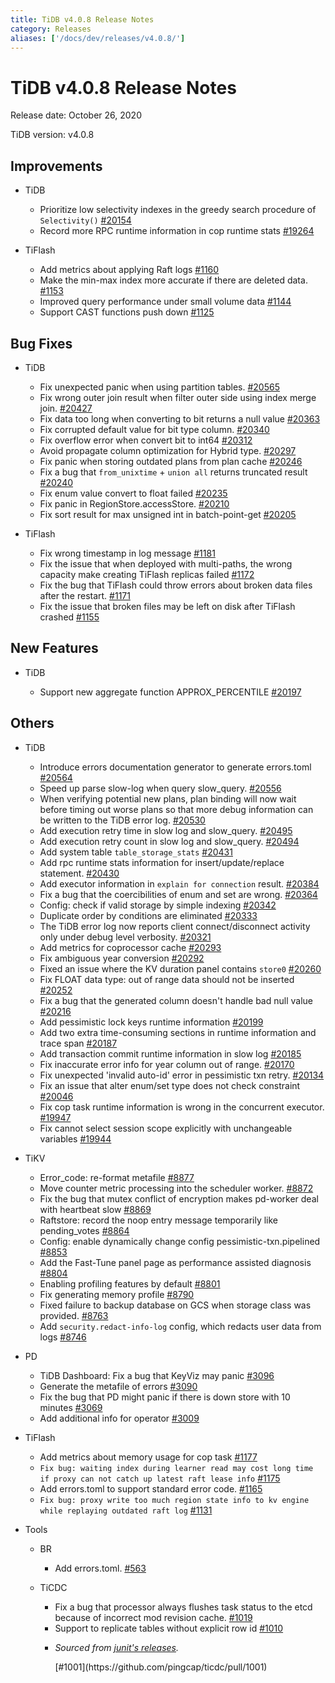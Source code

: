 ```yaml
---
title: TiDB v4.0.8 Release Notes
category: Releases
aliases: ['/docs/dev/releases/v4.0.8/']
---
```


# TiDB v4.0.8 Release Notes

Release date: October 26, 2020

TiDB version: v4.0.8

## Improvements

+ TiDB

    - Prioritize low selectivity indexes in the greedy search procedure of `Selectivity()` [#20154](https://github.com/pingcap/tidb/pull/20154)
    - Record more RPC runtime information in cop runtime stats [#19264](https://github.com/pingcap/tidb/pull/19264)

+ TiFlash

    - Add metrics about applying Raft logs [#1160](https://github.com/pingcap/tics/pull/1160)
    - Make the min-max index more accurate if there are deleted data. [#1153](https://github.com/pingcap/tics/pull/1153)
    - Improved query performance under small volume data [#1144](https://github.com/pingcap/tics/pull/1144)
    - Support CAST functions push down [#1125](https://github.com/pingcap/tics/pull/1125)

## Bug Fixes

+ TiDB

    - Fix unexpected panic when using partition tables. [#20565](https://github.com/pingcap/tidb/pull/20565)
    - Fix wrong outer join result when filter outer side using index merge join. [#20427](https://github.com/pingcap/tidb/pull/20427)
    - Fix data too long when converting to bit returns a null value [#20363](https://github.com/pingcap/tidb/pull/20363)
    - Fix corrupted default value for bit type column. [#20340](https://github.com/pingcap/tidb/pull/20340)
    - Fix overflow error when convert bit to int64 [#20312](https://github.com/pingcap/tidb/pull/20312)
    - Avoid propagate column optimization for Hybrid type. [#20297](https://github.com/pingcap/tidb/pull/20297)
    - Fix panic when storing outdated plans from plan cache [#20246](https://github.com/pingcap/tidb/pull/20246)
    - Fix a bug that `from_unixtime` + `union all` returns truncated result [#20240](https://github.com/pingcap/tidb/pull/20240)
    - Fix enum value convert to float failed [#20235](https://github.com/pingcap/tidb/pull/20235)
    - Fix panic in RegionStore.accessStore. [#20210](https://github.com/pingcap/tidb/pull/20210)
    - Fix sort result for max unsigned int in batch-point-get [#20205](https://github.com/pingcap/tidb/pull/20205)

+ TiFlash

    - Fix wrong timestamp in log message [#1181](https://github.com/pingcap/tics/pull/1181)
    - Fix the issue that when deployed with multi-paths, the wrong capacity make creating TiFlash replicas failed [#1172](https://github.com/pingcap/tics/pull/1172)
    - Fix the bug that TiFlash could throw errors about broken data files after the restart. [#1171](https://github.com/pingcap/tics/pull/1171)
    - Fix the issue that broken files may be left on disk after TiFlash crashed [#1155](https://github.com/pingcap/tics/pull/1155)

## New Features

+ TiDB

    - Support new aggregate function APPROX_PERCENTILE [#20197](https://github.com/pingcap/tidb/pull/20197)

## Others

+ TiDB

    - Introduce errors documentation generator to generate errors.toml [#20564](https://github.com/pingcap/tidb/pull/20564)
    - Speed up parse slow-log when query slow_query. [#20556](https://github.com/pingcap/tidb/pull/20556)
    - When verifying potential new plans, plan binding will now wait before timing out worse plans so that more debug information can be written to the TiDB error log. [#20530](https://github.com/pingcap/tidb/pull/20530)
    - Add execution retry time in slow log and slow_query. [#20495](https://github.com/pingcap/tidb/pull/20495)
    - Add execution retry count in slow log and slow_query. [#20494](https://github.com/pingcap/tidb/pull/20494)
    - Add system table `table_storage_stats` [#20431](https://github.com/pingcap/tidb/pull/20431)
    - Add rpc runtime stats information for insert/update/replace statement. [#20430](https://github.com/pingcap/tidb/pull/20430)
    - Add executor information in `explain for connection` result. [#20384](https://github.com/pingcap/tidb/pull/20384)
    - Fix a bug that the coercibilities of enum and set are wrong. [#20364](https://github.com/pingcap/tidb/pull/20364)
    - Config: check if valid storage by simple indexing [#20342](https://github.com/pingcap/tidb/pull/20342)
    - Duplicate order by conditions are eliminated [#20333](https://github.com/pingcap/tidb/pull/20333)
    - The TiDB error log now reports client connect/disconnect activity only under debug level verbosity. [#20321](https://github.com/pingcap/tidb/pull/20321)
    - Add metrics for coprocessor cache [#20293](https://github.com/pingcap/tidb/pull/20293)
    - Fix ambiguous year conversion [#20292](https://github.com/pingcap/tidb/pull/20292)
    - Fixed an issue where the KV duration panel contains `store0` [#20260](https://github.com/pingcap/tidb/pull/20260)
    - Fix FLOAT data type: out of range data should not be inserted [#20252](https://github.com/pingcap/tidb/pull/20252)
    - Fix a bug that the generated column doesn't handle bad null value [#20216](https://github.com/pingcap/tidb/pull/20216)
    - Add pessimistic lock keys runtime information [#20199](https://github.com/pingcap/tidb/pull/20199)
    - Add two extra time-consuming sections in runtime information and trace span [#20187](https://github.com/pingcap/tidb/pull/20187)
    - Add transaction commit runtime information in slow log [#20185](https://github.com/pingcap/tidb/pull/20185)
    - Fix inaccurate error info for year column out of range. [#20170](https://github.com/pingcap/tidb/pull/20170)
    - Fix unexpected 'invalid auto-id' error in pessimistic txn retry. [#20134](https://github.com/pingcap/tidb/pull/20134)
    - Fix an issue that alter enum/set type does not check constraint [#20046](https://github.com/pingcap/tidb/pull/20046)
    - Fix cop task runtime information is wrong in the concurrent executor. [#19947](https://github.com/pingcap/tidb/pull/19947)
    - Fix cannot select session scope explicitly with unchangeable variables [#19944](https://github.com/pingcap/tidb/pull/19944)

+ TiKV

    - Error_code: re-format metafile [#8877](https://github.com/tikv/tikv/pull/8877)
    - Move counter metric processing into the scheduler worker. [#8872](https://github.com/tikv/tikv/pull/8872)
    - Fix the bug that mutex conflict of encryption makes pd-worker deal with heartbeat slow [#8869](https://github.com/tikv/tikv/pull/8869)
    - Raftstore: record the noop entry message temporarily like pending_votes [#8864](https://github.com/tikv/tikv/pull/8864)
    - Config: enable dynamically change config pessimistic-txn.pipelined [#8853](https://github.com/tikv/tikv/pull/8853)
    - Add the Fast-Tune panel page as performance assisted diagnosis [#8804](https://github.com/tikv/tikv/pull/8804)
    - Enabling profiling features by default [#8801](https://github.com/tikv/tikv/pull/8801)
    - Fix generating memory profile [#8790](https://github.com/tikv/tikv/pull/8790)
    - Fixed failure to backup database on GCS when storage class was provided. [#8763](https://github.com/tikv/tikv/pull/8763)
    - Add `security.redact-info-log` config, which redacts user data from logs [#8746](https://github.com/tikv/tikv/pull/8746)

+ PD

    - TiDB Dashboard: Fix a bug that KeyViz may panic [#3096](https://github.com/pingcap/pd/pull/3096)
    - Generate the metafile of errors [#3090](https://github.com/pingcap/pd/pull/3090)
    - Fix the bug that PD might panic if there is down store with 10 minutes [#3069](https://github.com/pingcap/pd/pull/3069)
    - Add additional info for operator [#3009](https://github.com/pingcap/pd/pull/3009)

+ TiFlash

    - Add metrics about memory usage for cop task [#1177](https://github.com/pingcap/tics/pull/1177)
    - `Fix bug: waiting index during learner read may cost long time if proxy can not catch up latest raft lease info` [#1175](https://github.com/pingcap/tics/pull/1175)
    - Add errors.toml to support standard error code. [#1165](https://github.com/pingcap/tics/pull/1165)
    - `Fix bug: proxy write too much region state info to kv engine while replaying outdated raft log` [#1131](https://github.com/pingcap/tics/pull/1131)

+ Tools

    - BR

        * Add errors.toml. [#563](https://github.com/pingcap/br/pull/563)

    - TiCDC

        * Fix a bug that processor always flushes task status to the etcd because of incorrect mod revision cache. [#1019](https://github.com/pingcap/ticdc/pull/1019)
        * Support to replicate tables without explicit row id [#1010](https://github.com/pingcap/ticdc/pull/1010)
        * <p><em>Sourced from <a href="https://github.com/junit-team/junit4/releases">junit's releases</a>.</em></p> [#1001](https://github.com/pingcap/ticdc/pull/1001)
